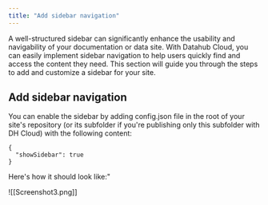 ```yaml
---
title: "Add sidebar navigation"
---
```


<div className="hero">
    <p className="hero-description">A well-structured sidebar can significantly enhance the usability and navigability of your documentation or data site. With Datahub Cloud, you can easily implement sidebar navigation to help users quickly find and access the content they need. This section will guide you through the steps to add and customize a sidebar for your site.</p>
</div>

## Add sidebar navigation

You can enable the sidebar by adding config.json file in the root of your site's repository (or its subfolder if you're publishing only this subfolder with DH Cloud) with the following content:

```
{
  "showSidebar": true
}
```

Here's how it should look like:"

![[Screenshot3.png]]
